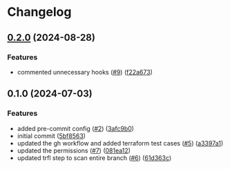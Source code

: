 # Changelog

## [0.2.0](https://github.com/anupam-sy/terraform-google-vpc/compare/v0.1.0...v0.2.0) (2024-08-28)


### Features

* commented unnecessary hooks ([#9](https://github.com/anupam-sy/terraform-google-vpc/issues/9)) ([f22a673](https://github.com/anupam-sy/terraform-google-vpc/commit/f22a673914c007cbbc7c089fec2dc4e87263da01))

## 0.1.0 (2024-07-03)


### Features

* added pre-commit config ([#2](https://github.com/anupam-sy/terraform-google-vpc/issues/2)) ([3afc9b0](https://github.com/anupam-sy/terraform-google-vpc/commit/3afc9b0eab24b40420ddbacd92714bba94285b16))
* initial commit ([5bf8563](https://github.com/anupam-sy/terraform-google-vpc/commit/5bf8563f15d3c3ae455110b8f8dbc77833ee83bf))
* updated the gh workflow and added terraform test cases ([#5](https://github.com/anupam-sy/terraform-google-vpc/issues/5)) ([a3397a1](https://github.com/anupam-sy/terraform-google-vpc/commit/a3397a1cde48a3e9ab32c22366006720aca60557))
* updated the permissions ([#7](https://github.com/anupam-sy/terraform-google-vpc/issues/7)) ([081ea12](https://github.com/anupam-sy/terraform-google-vpc/commit/081ea1211168eaa13ba2f75e3b137e53c19f27a5))
* updated trfl step to scan entire branch ([#6](https://github.com/anupam-sy/terraform-google-vpc/issues/6)) ([61d363c](https://github.com/anupam-sy/terraform-google-vpc/commit/61d363cdfb686f112316d47ce90b9e16b812083d))
